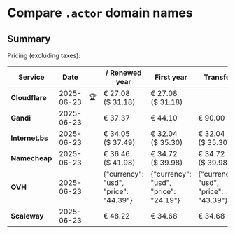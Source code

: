 # Compare `.actor` domain names

## Summary

Pricing (excluding taxes):

| Service | Date |  | / Renewed year | First year | Transfer | Restoration |
|--|--|--|--|--|--|--|
| **Cloudflare** | 2025-06-23 | 🏆 | € 27.08<br>($ 31.18) | € 27.08<br>($ 31.18) |  |  |
| **Gandi** | 2025-06-23 |  | € 37.37 | € 44.10 | € 90.00 | € 103.01 |
| **Internet.bs** | 2025-06-23 |  | € 34.05<br>($ 37.49) | € 32.04<br>($ 35.30) | € 32.04<br>($ 35.30) | € 123.19<br>($ 135.69) |
| **Namecheap** | 2025-06-23 |  | € 36.46<br>($ 41.98) | € 34.72<br>($ 39.98) | € 34.72<br>($ 39.98) |  |
| **OVH** | 2025-06-23 |  | {"currency": "usd", "price": "44.39"} | {"currency": "usd", "price": "24.19"} | {"currency": "usd", "price": "43.39"} |  |
| **Scaleway** | 2025-06-23 |  | € 48.22 | € 34.68 | € 34.68 | € 49.99 |
